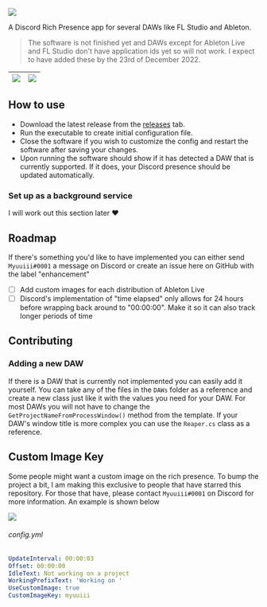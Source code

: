 ![](https://cdn.myuuiii.com/projects/dawpresence/DAWRichPresence_v3.png)

A Discord Rich Presence app for several DAWs like FL Studio and Ableton.

> The software is not finished yet and DAWs except for Ableton Live and FL Studio don't have application ids yet so will not work. I expect to have added these by the 23rd of December 2022.

| ![](https://ss.myuuiii.com/Glf1gL6PvE.png) | ![](https://ss.myuuiii.com/Discord_edjjth5Bp5.png) |
| :----------------------------------------: | :------------------------------------------------: |


## How to use

- Download the latest release from the [releases](https://github.com/Myuuiii/DAWPresence/releases/) tab.
- Run the executable to create initial configuration file.
- Close the software if you wish to customize the config and restart the software after saving your changes.
- Upon running the software should show if it has detected a DAW that is currently supported. If it does, your Discord presence should be updated automatically.

### Set up as a background service

I will work out this section later ♥

## Roadmap

If there's something you'd like to have implemented you can either send `Myuuiii#0001` a message on Discord or create an issue here on GitHub with the label "enhancement"

- [ ] Add custom images for each distribution of Ableton Live
- [ ] Discord's implementation of "time elapsed" only allows for 24 hours before wrapping back around to "00:00:00". Make it so it can also track longer periods of time

## Contributing

### Adding a new DAW

If there is a DAW that is currently not implemented you can easily add it yourself. You can take any of the files in the `DAWs` folder as a reference and create a new class just like it with the values you need for your DAW. For most DAWs you will not have to change the `GetProjectNameFromProcessWindow()` method from the template. If your DAW's window title is more complex you can use the `Reaper.cs` class as a reference. 

## Custom Image Key

Some people might want a custom image on the rich presence. To bump the project a bit, I am making this exclusive to people that have starred this repository. For those that have, please contact `Myuuiii#0001` on Discord for more information. An example is shown below

![](https://ss.myuuiii.com/Discord_pe6dCw5B1o.png)

###### config.yml

```yml
UpdateInterval: 00:00:03
Offset: 00:00:00
IdleText: Not working on a project
WorkingPrefixText: 'Working on '
UseCustomImage: true
CustomImageKey: myuuiii
```

